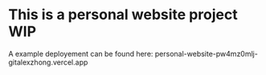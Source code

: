 # This is a personal website project WIP

A example deployement can be found here:
personal-website-pw4mz0mlj-gitalexzhong.vercel.app
